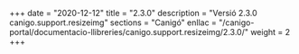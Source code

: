 +++
date        = "2020-12-12"
title       = "2.3.0"
description = "Versió 2.3.0 canigo.support.resizeimg"
sections    = "Canigó"
enllac		= "/canigo-portal/documentacio-llibreries/canigo.support.resizeimg/2.3.0/"
weight		= 2
+++
